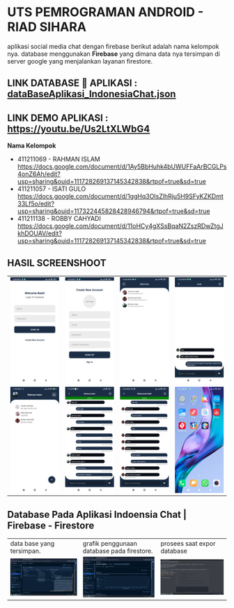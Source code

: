 # UTS PEMROGRAMAN ANDROID - RIAD SIHARA

aplikasi social media chat dengan firebase berikut adalah nama kelompok nya. database menggunakan <b>Firebase</b> yang dimana data nya tersimpan di server google yang menjalankan layanan firestore.

## <b>LINK DATABASE 💾 APLIKASI : <a href="https://github.com/RahmanIslamIen/IndonesiaChat/blob/main/dataBaseAplikasi_IndonesiaChat.json" target="_blank">dataBaseAplikasi_IndonesiaChat.json</a></b>

## <b>LINK DEMO APLIKASI : <a href="https://youtu.be/Us2LtXLWbG4" target="_blank">https://youtu.be/Us2LtXLWbG4</a></b>

<b>Nama Kelompok</b>

<ul>
  <li>411211069 - RAHMAN ISLAM
  <a href="https://docs.google.com/document/d/1Ay5BbHuhk4bUWUFFaArBCGLPs4onZ6Ah/edit?usp=sharing&ouid=111728269137145342838&rtpof=true&sd=true">
  https://docs.google.com/document/d/1Ay5BbHuhk4bUWUFFaArBCGLPs4onZ6Ah/edit?usp=sharing&ouid=111728269137145342838&rtpof=true&sd=true
  </a>
  </li>
  <li>411211057 - ISATI GULO
  <a href="https://docs.google.com/document/d/1ggHq3OIsZlhRju5H9SFyKZKDmt33Lf5o/edit?usp=sharing&ouid=117322445828428946794&rtpof=true&sd=true">
  https://docs.google.com/document/d/1ggHq3OIsZlhRju5H9SFyKZKDmt33Lf5o/edit?usp=sharing&ouid=117322445828428946794&rtpof=true&sd=true
  </a>
  </li>
  <li>411211138 - ROBBY CAHYADI
  <a href="https://docs.google.com/document/d/11oHCy4gXSsBqaN2ZszRDwZtgJkhDOUAV/edit?usp=sharing&ouid=111728269137145342838&rtpof=true&sd=true">
  https://docs.google.com/document/d/11oHCy4gXSsBqaN2ZszRDwZtgJkhDOUAV/edit?usp=sharing&ouid=111728269137145342838&rtpof=true&sd=true
  </a>
  </li>
</ul>
    
## HASIL SCREENSHOOT
<center>
  <table>
    <tr>
      <td><img src="gambar_screenshot/sign-in.jpg" /></td>
      <td><img src="gambar_screenshot/sign-up.jpg" /></td>
      <td><img src="gambar_screenshot/select-user.jpg" /></td>
      <td><img src="gambar_screenshot/chat.jpg" /></td>
    </tr>
    <tr>
      <td><img src="gambar_screenshot/percakapan-terakhir.jpg" /></td>
      <td><img src="gambar_screenshot/layar-chat-1.jpg" /></td>
      <td><img src="gambar_screenshot/layar-chat-2.jpg" /></td>
      <td><img src="gambar_screenshot/tampilan_luar_aplikasi.jpg" /></td>
    </tr>
  </table>
</center>

## Database Pada Aplikasi Indoensia Chat | Firebase - Firestore

<table>
  <tr>
    <td>data base yang tersimpan.</td>
    <td>grafik penggunaan database pada firestore.</td>
    <td>prosees saat expor database</td>
  </tr>
  <tr>
    <td><img src="gambar_screenshot/firebase_firestore_indonesiaChat.png"/></td>
    <td><img src="gambar_screenshot/firebase_firestore_indonesiaChat_01.png"/></td>
    <td><img src="gambar_screenshot/saat_export_database.png"/></td>
  </tr>
</table>

